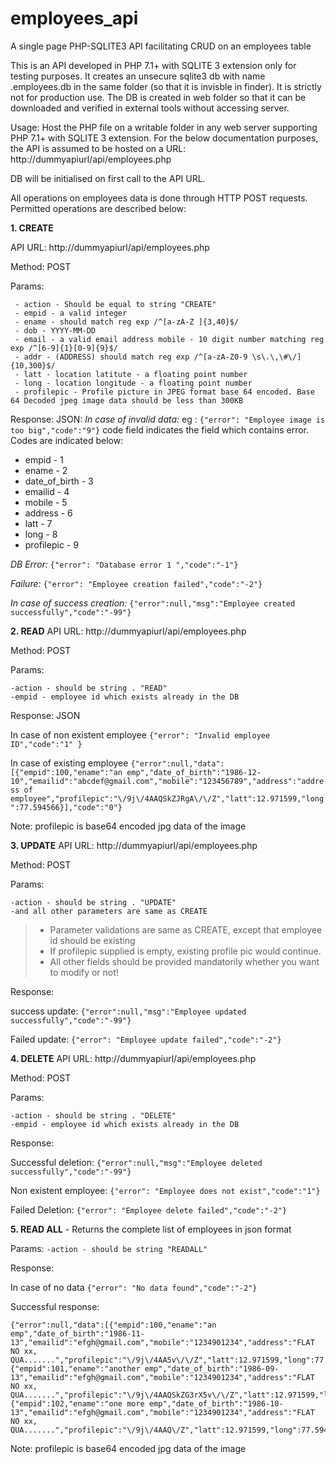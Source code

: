 # employees_api
A single page PHP-SQLITE3 API facilitating CRUD on an employees table

This is an API developed in PHP 7.1+ with SQLITE 3 extension only for testing purposes. It creates an unsecure sqlite3 db with name .employees.db in the same folder (so that it is invisble in finder). It is strictly not for production use. The DB is created in web folder so that it can be downloaded and verified in external tools without accessing server. 

Usage:
Host the PHP file on a writable folder in any web server supporting PHP 7.1+ with SQLITE 3 extension. For the below documentation purposes, the API is assumed to be hosted on a URL: http://dummyapiurl/api/employees.php

DB will be initialised on first call to the API URL.


All operations on employees data is done through HTTP POST requests. Permitted operations are described below:

**1. CREATE**

API URL: http://dummyapiurl/api/employees.php

Method: POST

Params: 

     - action - Should be equal to string "CREATE" 
     - empid - a valid integer
     - ename - should match reg exp /^[a-zA-Z ]{3,40}$/ 
     - dob - YYYY-MM-DD
     - email - a valid email address mobile - 10 digit number matching reg exp /^[6-9]{1}[0-9]{9}$/ 
     - addr - (ADDRESS) should match reg exp /^[a-zA-Z0-9 \s\.\,\#\/]{10,300}$/ 
     - latt - location latitute - a floating point number
     - long - location longitude - a floating point number
     - profilepic - Profile picture in JPEG format base 64 encoded. Base 64 Decoded jpeg image data should be less than 300KB

Response:
JSON: 
*In case of invalid data:*
eg : `{"error": "Employee image is too big","code":"9"}`
code field indicates the field which contains error. Codes are indicated below:

 - empid - 1 
 - ename - 2 
 - date_of_birth - 3  
 - emailid - 4 
 - mobile - 5 
 - address - 6 
 - latt - 7  
 - long - 8 
 - profilepic - 9
  
*DB Error:* `{"error": "Database error 1 ","code":"-1"}`

*Failure:* `{"error": "Employee creation failed","code":"-2"}`

*In case of success creation:*    `{"error":null,"msg":"Employee created successfully","code":"-99"}`

 **2. READ**
API URL: http://dummyapiurl/api/employees.php

Method: POST

Params: 

    -action - should be string . "READ"
    -empid - employee id which exists already in the DB

Response:
JSON

In case of non existent employee    `{"error": "Invalid employee ID","code":"1" }`

In case of existing employee 
`{"error":null,"data":[{"empid":100,"ename":"an emp","date_of_birth":"1986-12-10","emailid":"abcdef@gmail.com","mobile":"123456789","address":"address of employee","profilepic":"\/9j\/4AAQSkZJRgA\/\/Z","latt":12.971599,"long":77.594566}],"code":"0"}`

Note: profilepic is base64 encoded jpg data of the image

**3. UPDATE**
API URL: http://dummyapiurl/api/employees.php

Method: POST

Params: 

    -action - should be string . "UPDATE"
    -and all other parameters are same as CREATE

>  * Parameter validations are same as CREATE, except that employee id should be existing
>  * If profilepic supplied is empty, existing profile pic would continue.
>  * All other fields should be provided mandatorily whether you want to modify or not!

Response:

success update: `{"error":null,"msg":"Employee updated successfully","code":"-99"}`

Failed update: `{"error": "Employee update failed","code":"-2"}`

**4. DELETE**
API URL: http://dummyapiurl/api/employees.php

Method: POST

Params: 

    -action - should be string . "DELETE"
    -empid - employee id which exists already in the DB
Response:

Successful deletion: `{"error":null,"msg":"Employee deleted successfully","code":"-99"}`

Non existent employee: `{"error": "Employee does not exist","code":"1"}`

Failed Deletion: `{"error": "Employee delete failed","code":"-2"}`

**5. READ ALL** - Returns the complete list of employees in json format

Params: 
 `-action - should be string "READALL"`

Response: 

In case of no data  `{"error": "No data found","code":"-2"}`

Successful response: 

    {"error":null,"data":[{"empid":100,"ename":"an emp","date_of_birth":"1986-11-13","emailid":"efgh@gmail.com","mobile":"1234901234","address":"FLAT NO xx, QUA.......","profilepic":"\/9j\/4AA5v\/\/Z","latt":12.971599,"long":77.594566},{"empid":101,"ename":"another emp","date_of_birth":"1986-09-13","emailid":"efgh@gmail.com","mobile":"1234901234","address":"FLAT NO xx, QUA.......","profilepic":"\/9j\/4AAQSkZG3rX5v\/\/Z","latt":12.971599,"long":77.594566},{"empid":102,"ename":"one more emp","date_of_birth":"1986-10-13","emailid":"efgh@gmail.com","mobile":"1234901234","address":"FLAT NO xx, QUA.......","profilepic":"\/9j\/4AAQ\/Z","latt":12.971599,"long":77.594566}],"code":"0"}

Note: profilepic is base64 encoded jpg data of the image
